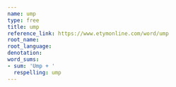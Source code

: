 ```yaml
---
name: ump
type: free
title: ump
reference_link: https://www.etymonline.com/word/ump
root_name: 
root_language: 
denotation: 
word_sums:
- sum: 'Ump + '
  respelling: ump
---
```

